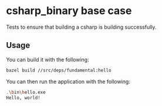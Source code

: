 # csharp_binary base case

Tests to ensure that building a csharp is building successfully.

## Usage

You can build it with the following:

```bash
bazel build //src/deps/fundamental:hello
```

You can then run the application with the following:

```bash
.\bin\hello.exe
Hello, world!
```